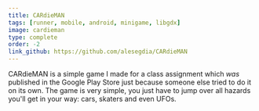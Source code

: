 ```yaml
---
title: CARdieMAN
tags: [runner, mobile, android, minigame, libgdx]
image: cardieman
type: complete
order: -2
link_github: https://github.com/alesegdia/CARdieMAN
---
```


CARdieMAN is a simple game I made for a class assignment which *was* published in the Google Play Store just
because someone else tried to do it on its own. The game is very simple, you just have to jump over all
hazards you'll get in your way: cars, skaters and even UFOs.

